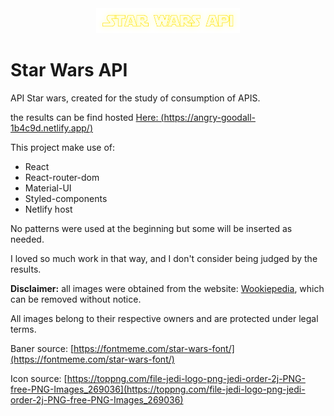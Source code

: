 <div align="center">
  <a href="https://rubyonrails.org">
    <img src="./src/assets/star.png" width="230">
  </a>
</div>

# Star Wars API


API Star wars, created for the study of consumption of APIS.

the results can be find hosted [Here: (https://angry-goodall-1b4c9d.netlify.app/)](https://angry-goodall-1b4c9d.netlify.app/)

This project make use of: 

- React
- React-router-dom
- Material-UI
- Styled-components
- Netlify host

No patterns were used at the beginning but some will be inserted as needed.

I loved so much work in that way, and I don't consider being judged by the results.

**Disclaimer:** all images were obtained from the website: [Wookiepedia](https://starwars.fandom.com/wiki/Main_Page), which can be removed without notice.

All images belong to their respective owners and are protected under legal terms.

Baner source: [https://fontmeme.com/star-wars-font/](https://fontmeme.com/star-wars-font/)

Icon source: [https://toppng.com/file-jedi-logo-png-jedi-order-2j-PNG-free-PNG-Images_269036](https://toppng.com/file-jedi-logo-png-jedi-order-2j-PNG-free-PNG-Images_269036)

